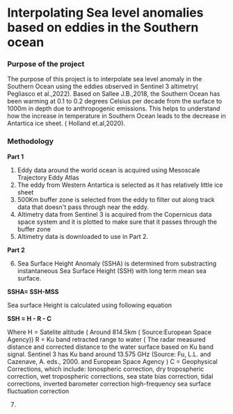 # Interpolating Sea level anomalies based on eddies in the Southern ocean

### Purpose of the project
The purpose of this project is to interpolate sea level anomaly in the Southern Ocean using the eddies observed in Sentinel 3 altimetry( Pegliasco et al.,2022). Based on Sallee J.B.,2018, the Southern Ocean has been warming at 0.1 to 0.2 degrees Celsius per decade from the surface to 1000m in depth due to anthropogenic emissions. This helps to understand how the increase in temperature in Southern Ocean leads to the decrease in Antartica ice sheet. ( Holland et.al,2020).

### Methodology
**Part 1**
1. Eddy data around the world ocean is acquired using Mesoscale Trajectory Eddy Atlas
2. The eddy from Western Antartica is selected as it has relatively little ice sheet
3. 500Km buffer zone is selected from the eddy to filter out along track data that doesn't pass through near the eddy. 
4. Altimetry data from Sentinel 3 is acquired from the Copernicus data space system and it is plotted to make sure that it passes through the buffer zone
5. Altimetry data is downloaded to use in Part 2.
   
**Part 2**

6. Sea Surface Height Anomaly (SSHA)  is determined from substracting instantaneous Sea Surface Height (SSH) with long term mean sea surface.
   
**SSHA= SSH-MSS**

Sea surface Height is calculated using following equation

**SSH = H - R - C**

Where
H = Satelite altitude ( Around 814.5km  ( Source:European Space Agency))
R = Ku band retracted range to water ( The radar measured distance and corrected distance to the water surface based on Ku band signal. Sentinel 3 has Ku band around 13.575 GHz (Source: Fu, L.L. and Cazenave, A. eds., 2000. and European Space Agency )
C = Geophysical Corrections, which include: Ionospheric correction, dry tropospheric correction, wet tropospheric corrections, sea state bias correction, tidal corrections, inverted barometer correction high-frequency sea surface fluctuation correction


7. 

